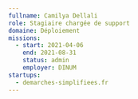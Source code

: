 ```yaml
---
fullname: Camilya Dellali
role: Stagiaire chargée de support 
domaine: Déploiement
missions:
  - start: 2021-04-06
    end: 2021-08-31
    status: admin
    employer: DINUM
startups:
  - demarches-simplifiees.fr
---
```


